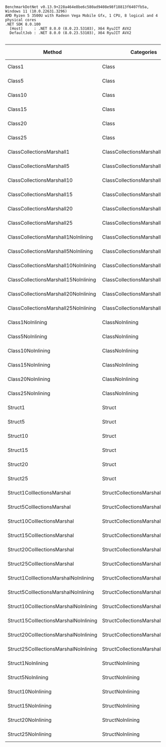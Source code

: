 ```

BenchmarkDotNet v0.13.9+228a464e8be6c580ad9408e98f18813f6407fb5a, Windows 11 (10.0.22631.3296)
AMD Ryzen 5 3500U with Radeon Vega Mobile Gfx, 1 CPU, 8 logical and 4 physical cores
.NET SDK 8.0.100
  [Host]     : .NET 8.0.0 (8.0.23.53103), X64 RyuJIT AVX2
  DefaultJob : .NET 8.0.0 (8.0.23.53103), X64 RyuJIT AVX2


```
| Method                                | Categories                          | Length | Mean       | Error    | StdDev   | Code Size | Allocated |
|-------------------------------------- |------------------------------------ |------- |-----------:|---------:|---------:|----------:|----------:|
| Class1                                | Class                               | 100000 | 1,965.8 μs |  5.86 μs |  5.48 μs |      72 B |       2 B |
| Class5                                | Class                               | 100000 | 2,129.9 μs |  3.43 μs |  2.86 μs |      84 B |       2 B |
| Class10                               | Class                               | 100000 | 2,564.8 μs | 10.76 μs |  8.98 μs |      99 B |       2 B |
| Class15                               | Class                               | 100000 | 3,906.2 μs |  4.08 μs |  3.81 μs |      76 B |       3 B |
| Class20                               | Class                               | 100000 | 4,388.8 μs |  2.37 μs |  2.22 μs |      76 B |       3 B |
| Class25                               | Class                               | 100000 | 4,664.4 μs |  4.73 μs |  4.42 μs |      76 B |       3 B |
| ClassCollectionsMarshall1             | ClassCollectionsMarshall            | 100000 | 1,894.8 μs |  2.52 μs |  2.36 μs |      58 B |       2 B |
| ClassCollectionsMarshall5             | ClassCollectionsMarshall            | 100000 | 2,116.2 μs |  4.29 μs |  3.35 μs |      70 B |       2 B |
| ClassCollectionsMarshall10            | ClassCollectionsMarshall            | 100000 | 2,569.4 μs |  2.36 μs |  1.84 μs |      85 B |       2 B |
| ClassCollectionsMarshall15            | ClassCollectionsMarshall            | 100000 | 3,770.6 μs |  4.28 μs |  3.58 μs |      62 B |       2 B |
| ClassCollectionsMarshall20            | ClassCollectionsMarshall            | 100000 | 4,188.3 μs | 32.02 μs | 28.39 μs |      62 B |       3 B |
| ClassCollectionsMarshall25            | ClassCollectionsMarshall            | 100000 | 4,691.6 μs |  5.27 μs |  4.67 μs |      62 B |       3 B |
| ClassCollectionsMarshall1NoInlining   | ClassCollectionsMarshallNoInlining  | 100000 | 1,927.9 μs |  9.36 μs |  8.30 μs |      62 B |       2 B |
| ClassCollectionsMarshall5NoInlining   | ClassCollectionsMarshallNoInlining  | 100000 | 2,608.4 μs | 11.49 μs | 10.18 μs |      62 B |       2 B |
| ClassCollectionsMarshall10NoInlining  | ClassCollectionsMarshallNoInlining  | 100000 | 2,859.6 μs |  3.16 μs |  2.47 μs |      62 B |       2 B |
| ClassCollectionsMarshall15NoInlining  | ClassCollectionsMarshallNoInlining  | 100000 | 3,824.1 μs |  7.08 μs |  5.92 μs |      62 B |       2 B |
| ClassCollectionsMarshall20NoInlining  | ClassCollectionsMarshallNoInlining  | 100000 | 4,160.8 μs | 14.92 μs | 13.23 μs |      62 B |       3 B |
| ClassCollectionsMarshall25NoInlining  | ClassCollectionsMarshallNoInlining  | 100000 | 4,669.4 μs | 11.98 μs | 10.00 μs |      62 B |       3 B |
| Class1NoInlining                      | ClassNoInlining                     | 100000 | 1,922.6 μs |  1.97 μs |  1.75 μs |      76 B |       2 B |
| Class5NoInlining                      | ClassNoInlining                     | 100000 | 2,579.2 μs | 24.97 μs | 23.36 μs |      76 B |       2 B |
| Class10NoInlining                     | ClassNoInlining                     | 100000 | 3,086.8 μs |  3.21 μs |  2.68 μs |      76 B |       2 B |
| Class15NoInlining                     | ClassNoInlining                     | 100000 | 3,930.5 μs |  9.01 μs |  7.53 μs |      76 B |       3 B |
| Class20NoInlining                     | ClassNoInlining                     | 100000 | 4,410.6 μs |  3.82 μs |  3.57 μs |      76 B |       3 B |
| Class25NoInlining                     | ClassNoInlining                     | 100000 | 4,756.2 μs |  3.84 μs |  3.40 μs |      76 B |       3 B |
| Struct1                               | Struct                              | 100000 | 1,293.2 μs | 24.72 μs | 23.12 μs |      89 B |       1 B |
| Struct5                               | Struct                              | 100000 | 1,502.9 μs | 27.21 μs | 25.45 μs |     149 B |       1 B |
| Struct10                              | Struct                              | 100000 | 1,577.0 μs |  6.96 μs |  6.51 μs |     229 B |       1 B |
| Struct15                              | Struct                              | 100000 | 2,439.7 μs | 16.20 μs | 15.15 μs |     346 B |       2 B |
| Struct20                              | Struct                              | 100000 | 3,087.8 μs | 32.46 μs | 27.11 μs |     317 B |       2 B |
| Struct25                              | Struct                              | 100000 | 3,415.5 μs | 27.10 μs | 25.35 μs |     360 B |       2 B |
| Struct1ColllectionsMarshal            | StructCollectionsMarshall           | 100000 |   867.3 μs |  6.38 μs |  5.96 μs |      54 B |         - |
| Struct5ColllectionsMarshal            | StructCollectionsMarshall           | 100000 |   825.4 μs |  0.94 μs |  0.88 μs |      66 B |         - |
| Struct10ColllectionsMarshal           | StructCollectionsMarshall           | 100000 | 1,132.3 μs |  3.42 μs |  3.20 μs |      81 B |       1 B |
| Struct15ColllectionsMarshal           | StructCollectionsMarshall           | 100000 | 1,257.4 μs |  1.16 μs |  0.97 μs |      96 B |       1 B |
| Struct20ColllectionsMarshal           | StructCollectionsMarshall           | 100000 | 1,539.7 μs | 22.26 μs | 20.82 μs |      60 B |       1 B |
| Struct25ColllectionsMarshal           | StructCollectionsMarshall           | 100000 | 1,706.0 μs |  4.31 μs |  3.60 μs |      60 B |       1 B |
| Struct1ColllectionsMarshalNoInlining  | StructCollectionsMarshallNoInlining | 100000 |   772.4 μs |  1.49 μs |  1.40 μs |      60 B |         - |
| Struct5ColllectionsMarshalNoInlining  | StructCollectionsMarshallNoInlining | 100000 |   922.0 μs |  1.57 μs |  1.47 μs |      60 B |         - |
| Struct10ColllectionsMarshalNoInlining | StructCollectionsMarshallNoInlining | 100000 | 1,179.4 μs |  1.32 μs |  1.17 μs |      60 B |       1 B |
| Struct15ColllectionsMarshalNoInlining | StructCollectionsMarshallNoInlining | 100000 | 1,328.8 μs |  7.39 μs |  6.55 μs |      60 B |       1 B |
| Struct20ColllectionsMarshalNoInlining | StructCollectionsMarshallNoInlining | 100000 | 1,541.5 μs |  5.28 μs |  4.68 μs |      60 B |       1 B |
| Struct25ColllectionsMarshalNoInlining | StructCollectionsMarshallNoInlining | 100000 | 1,738.5 μs |  1.71 μs |  1.51 μs |      60 B |       1 B |
| Struct1NoInlining                     | StructNoInlining                    | 100000 | 1,268.5 μs | 25.01 μs | 44.45 μs |     114 B |       1 B |
| Struct5NoInlining                     | StructNoInlining                    | 100000 | 1,825.5 μs |  3.43 μs |  2.86 μs |     180 B |       1 B |
| Struct10NoInlining                    | StructNoInlining                    | 100000 | 2,261.0 μs |  4.70 μs |  3.92 μs |     220 B |       2 B |
| Struct15NoInlining                    | StructNoInlining                    | 100000 | 3,142.6 μs |  7.57 μs |  6.71 μs |     261 B |       2 B |
| Struct20NoInlining                    | StructNoInlining                    | 100000 | 3,122.1 μs |  3.64 μs |  3.23 μs |     317 B |       2 B |
| Struct25NoInlining                    | StructNoInlining                    | 100000 | 3,402.6 μs | 26.94 μs | 25.20 μs |     360 B |       2 B |
